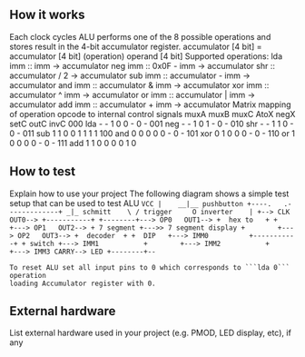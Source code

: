 <!---

This file is used to generate your project datasheet. Please fill in the information below and delete any unused
sections.

You can also include images in this folder and reference them in the markdown. Each image must be less than
512 kb in size, and the combined size of all images must be less than 1 MB.
-->

## How it works

Each clock cycles ALU performs one of the 8 possible operations and stores result in the 4-bit accumulator register.
      accumulator [4 bit] = accumulator [4 bit] (operation) operand [4 bit]
      Supported operations:
      lda imm   ::  imm -> accumulator
      neg imm   ::  0x0F - imm -> accumulator
      shr       ::  accumulator / 2 -> accumulator
      sub imm   ::  accumulator - imm -> accumulator
      and imm   ::  accumulator & imm -> accumulator
      xor imm   ::  accumulator ^ imm -> accumulator
      or  imm   ::  accumulator | imm -> accumulator
      add imm   ::  accumulator + imm -> accumulator
      Matrix mapping of operation opcode to internal control signals
               muxA muxB muxC AtoX negX setC outC invC
      000 lda   -    -    1    0    0    -    0    -
      001 neg   -    -    1    0    1    -    0    -
      010 shr   -    -    1    1    0    -    0    -
      011 sub   1    1    0    0    1    1    1    1
      100 and   0    0    0    0    0    -    0    -
      101 xor   0    1    0    0    0    -    0    -
      110 or    1    0    0    0    0    -    0    -
      111 add   1    1    0    0    0    0    1    0


## How to test

Explain how to use your project
The following diagram shows a simple test setup that can be used to test ALU
    ```
      VCC
      |    __|__ pushbutton
      +----.   .-------------+
                            _|_
                 schmitt    \ /
                 trigger     O
                 inverter    |
                             +--> CLK   OUT0--> +-----------+
                   +--------+---> OP0   OUT1--> +  hex to   +
                   +        +---> OP1   OUT2--> + 7 segment +--->> 7 segment display
                   +        +---> OP2   OUT3--> +  decoder  +
                   +  DIP   +---> IMM0          +-----------+
                   + switch +---> IMM1          
                   +        +---> IMM2          
                   +        +---> IMM3 CARRY--> LED
                   +--------+--
    ```
    
    To reset ALU set all input pins to 0 which corresponds to ```lda 0``` operation
    loading Accumulator register with 0.

## External hardware

List external hardware used in your project (e.g. PMOD, LED display, etc), if any

